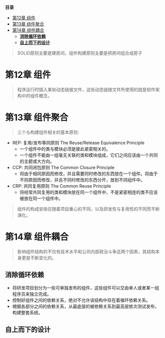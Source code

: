 **目录**
- [第12章 组件](#第12章-组件)
- [第13章 组件聚合](#第13章-组件聚合)
- [第14章 组件耦合](#第14章-组件耦合)
  - [**消除循环依赖**](#消除循环依赖)
  - [**自上而下的设计**](#自上而下的设计)

> SOLID原则主要是建房间，组件构建原则主要是把房间组合成房子

# 第12章 组件
> 程序运行时插入某些动态链接文件，这些动态链接文件所使用的就是软件架构中的组件概念。

# 第13章 组件聚合
> 三个与构建组件相关的基本原则:
+ REP: 复用/发布等同原则 The Reuse/Release Equivalence Principle
  + 一个组件中的类与模块必须是彼此紧密相关的。
  + 一个组件不能由一组毫无关联的类和模块组成，它们之间应该由一个共同的主题或大方向。
+ CCP: 共同闭包原则      The Common Closure Principle
  + 将由于相同原因而修改，并且需要同时修改的东西放在一个组件。将由于不同原因而修改，并且不同时修改的东西分开，放到不同组件中。
+ CRP: 共同复用原则      The Common Reuse Principle
    + 将经常共同复用的类和模块放在同一个组件中，不是紧密相连的类不应该被放在同一个组件中。
> 组件的构成安排应随着项目重心的不同，以及研发性与复用性的不同而不断演化。
# 第14章 组件耦合
>影响组件结构的不仅有技术水平和公司内部政治斗争这两个因素，其结构本身更是不断变化的。

## **消除循环依赖**
+ 将研发项目划分为一些可单独发布的组件，这些组件可以交由单人或者某一组程序员来独立完成。
+ 控制好组件之间的依赖关系，绝对不允许该结构中存在着循环依赖关系。
+ 根据各部分之间的依赖关系，从最底层的被依赖关系到最高层依次测试发布，构建整套系统。
## **自上而下的设计**
